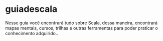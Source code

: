 # guiadescala
Nesse guia você encontrará tudo sobre Scala, dessa maneira, encontrará mapas mentais, cursos, trilhas e outras ferramentas para poder praticar o conhecimento adquirido..
